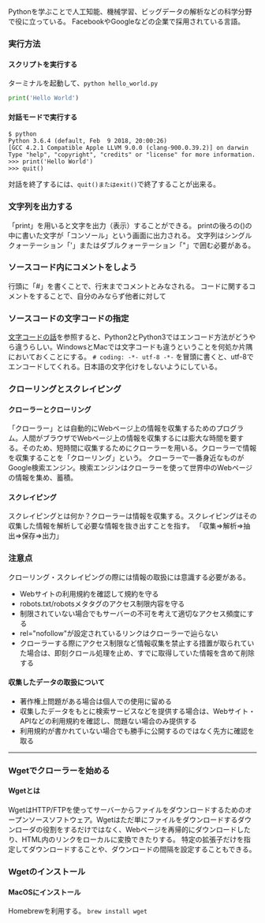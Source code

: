 Pythonを学ぶことで人工知能、機械学習、ビッグデータの解析などの科学分野で役に立っている。
FacebookやGoogleなどの企業で採用されている言語。

### 実行方法
#### スクリプトを実行する
ターミナルを起動して、`python hello_world.py`
```python
print('Hello World')
```
#### 対話モードで実行する
```
$ python
Python 3.6.4 (default, Feb  9 2018, 20:00:26)
[GCC 4.2.1 Compatible Apple LLVM 9.0.0 (clang-900.0.39.2)] on darwin
Type "help", "copyright", "credits" or "license" for more information.
>>> print('Hello World')
>>> quit()
```
対話を終了するには、`quit()またはexit()`で終了することが出来る。

### 文字列を出力する
「print」を用いると文字を出力（表示）することができる。
printの後ろの()の中に書いた文字が「コンソール」という画面に出力される。
文字列はシングルクォーテーション「'」またはダブルクォーテーション「"」で囲む必要がある。


### ソースコード内にコメントをしよう
行頭に「#」を書くことで、行末までコメントとみなされる。
コードに関するコメントをすることで、自分のみならず他者に対して

### ソースコードの文字コードの指定
[文字コードの話](https://docs.python.jp/3.6/howto/unicode.html)を参照すると、Python2とPython3ではエンコード方法がどうやら違うらしい。WindowsとMacでは文字コードも違うということを何処か片隅においておくことにする。
`# coding: -*- utf-8 -*-`
を冒頭に書くと、utf-8でエンコードしてくれる。日本語の文字化けをしないようにしている。

### クローリングとスクレイピング
#### クローラーとクローリング
「クローラー」とは自動的にWebページ上の情報を収集するためのプログラム。人間がブラウザでWebページ上の情報を収集するには膨大な時間を要する。そのため、短時間に収集するためにクローラーを用いる。クローラーで情報を収集することを「クローリング」という。
クローラーで一番身近なものがGoogle検索エンジン。検索エンジンはクローラーを使って世界中のWebページの情報を集め、蓄積。

#### スクレイピング
スクレイピングとは何か？クローラーは情報を収集する。スクレイピングはその収集した情報を解析して必要な情報を抜き出すことを指す。
「収集=>解析=>抽出=>保存=>出力」

### 注意点
クローリング・スクレイピングの際には情報の取扱には意識する必要がある。
- Webサイトの利用規約を確認して規約を守る
- robots.txt/robotsメタタグのアクセス制限内容を守る
- 制限されていない場合でもサーバーの不可を考えて適切なアクセス頻度にする
- rel="nofollow"が設定されているリンクはクローラーで辿らない
- クローラーする際にアクセス制限など情報収集を禁止する措置が取られていた場合は、即刻クロール処理を止め、すでに取得していた情報を含めて削除する

#### 収集したデータの取扱について
- 著作権上問題がある場合は個人での使用に留める
- 収集したデータをもとに検索サービスなどを提供する場合は、Webサイト・APIなどの利用規約を確認し、問題ない場合のみ提供する
- 利用規約が書かれていない場合でも勝手に公開するのではなく先方に確認を取る

---

### Wgetでクローラーを始める
#### Wgetとは
WgetはHTTP/FTPを使ってサーバーからファイルをダウンロードするためのオープンソースソフトウェア。Wgetはただ単にファイルをダウンロードするダウンローダの役割をするだけではなく、Webページを再帰的にダウンロードしたり、HTML内のリンクをローカルに変換できたりする。
特定の拡張子だけを指定してダウンロードすることや、ダウンロードの間隔を設定することもできる。

### Wgetのインストール
#### MacOSにインストール
Homebrewを利用する。
`brew install wget`
